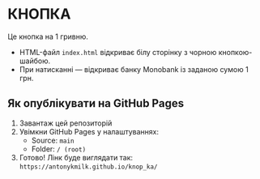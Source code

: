 
# КНОПКА

Це кнопка на 1 гривню.

- HTML-файл `index.html` відкриває білу сторінку з чорною кнопкою-шайбою.
- При натисканні — відкриває банку Monobank із заданою сумою 1 грн.

## Як опублікувати на GitHub Pages

1. Завантаж цей репозиторій
2. Увімкни GitHub Pages у налаштуваннях:
   - Source: `main`
   - Folder: `/ (root)`
3. Готово! Лінк буде виглядати так:
   `https://antonykmilk.github.io/knop_ka/`
